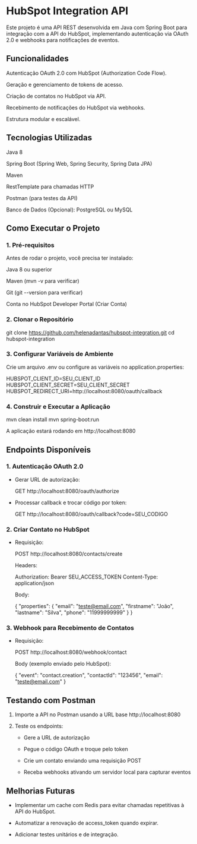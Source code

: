 # HubSpot Integration API

Este projeto é uma API REST desenvolvida em Java com Spring Boot para integração com a API do HubSpot, implementando autenticação via OAuth 2.0 e webhooks para notificações de eventos.

## Funcionalidades

Autenticação OAuth 2.0 com HubSpot (Authorization Code Flow).

Geração e gerenciamento de tokens de acesso.

Criação de contatos no HubSpot via API.

Recebimento de notificações do HubSpot via webhooks.

Estrutura modular e escalável.

## Tecnologias Utilizadas

Java 8

Spring Boot (Spring Web, Spring Security, Spring Data JPA)

Maven

RestTemplate para chamadas HTTP

Postman (para testes da API)

Banco de Dados (Opcional): PostgreSQL ou MySQL

## Como Executar o Projeto

### 1. Pré-requisitos

Antes de rodar o projeto, você precisa ter instalado:

Java 8 ou superior

Maven (mvn -v para verificar)

Git (git --version para verificar)

Conta no HubSpot Developer Portal (Criar Conta)

### 2. Clonar o Repositório

git clone https://github.com/helenadantas/hubspot-integration.git
cd hubspot-integration

### 3. Configurar Variáveis de Ambiente

Crie um arquivo .env ou configure as variáveis no application.properties:

HUBSPOT_CLIENT_ID=SEU_CLIENT_ID
HUBSPOT_CLIENT_SECRET=SEU_CLIENT_SECRET
HUBSPOT_REDIRECT_URI=http://localhost:8080/oauth/callback

### 4. Construir e Executar a Aplicação

mvn clean install
mvn spring-boot:run

A aplicação estará rodando em http://localhost:8080

## Endpoints Disponíveis

### 1. Autenticação OAuth 2.0

- Gerar URL de autorização:

    GET http://localhost:8080/oauth/authorize

- Processar callback e trocar código por token:

    GET http://localhost:8080/oauth/callback?code=SEU_CODIGO

###  2. Criar Contato no HubSpot

- Requisição:

    POST http://localhost:8080/contacts/create
    
    Headers:
    
    Authorization: Bearer SEU_ACCESS_TOKEN
    Content-Type: application/json
    
    Body:
    
    {
    "properties": {
    "email": "teste@email.com",
    "firstname": "João",
    "lastname": "Silva",
    "phone": "11999999999"
    }
    }

### 3. Webhook para Recebimento de Contatos

- Requisição:

    POST http://localhost:8080/webhook/contact
    
    Body (exemplo enviado pelo HubSpot):
    
    {
    "event": "contact.creation",
    "contactId": "123456",
    "email": "teste@email.com"
    }

## Testando com Postman

1. Importe a API no Postman usando a URL base http://localhost:8080

2. Teste os endpoints:

   - Gere a URL de autorização

   - Pegue o código OAuth e troque pelo token

   - Crie um contato enviando uma requisição POST

   - Receba webhooks ativando um servidor local para capturar eventos

## Melhorias Futuras

- Implementar um cache com Redis para evitar chamadas repetitivas à API do HubSpot.

- Automatizar a renovação de access_token quando expirar.

- Adicionar testes unitários e de integração.
